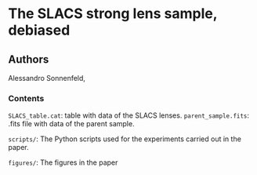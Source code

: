 # The SLACS strong lens sample, debiased

## Authors

Alessandro Sonnenfeld, 

### Contents

`SLACS_table.cat`: table with data of the SLACS lenses.
`parent_sample.fits`: .fits file with data of the parent sample.

`scripts/`: The Python scripts used for the experiments carried out in the paper.

`figures/`: The figures in the paper

